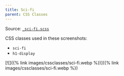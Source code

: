 ```yaml
---
title: Sci-fi
parent: CSS Classes
---
```


Source: [`_sci-fi.scss`](https://github.com/ElsaTam/obsidian-fancy-a-story/blob/main/postcss/cssclasses/_sci-fi.scss)

CSS classes used in these screenshots:
- `sci-fi`
- `h1-display`


[![]({% link images/cssclasses/sci-fi.webp %})]({% link images/cssclasses/sci-fi.webp %})

